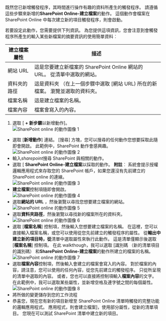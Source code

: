 既然您已新增觸發程序，其時間進行操作有趣的資料所產生的觸發程序。 請遵循這些步驟來新增的**SharePoint Online-建立檔案**的動作。 這個動作會檔案在 SharePoint Online 中每次建立新的項目觸發程序，則會啟動。 

若要設定此動作，您需要提供下列資訊。 為您提供這項資訊，您會注意到會觸發程序所產生的輸入某些新檔案的摘要資訊的使用簡單資料︰

|建立檔案屬性|描述|
|---|---|
|網站 URL|這是您要建立新檔案的 SharePoint Online 網站的 URL。 從清單中選取的網站。|
|資料夾的路徑|這是資料夾 （在上一個步驟中選取 [網站 URL) 所在的新檔案。 瀏覽並選取的資料夾。|
|檔案名稱|這是建立檔案的名稱。|
|檔案內容|檔案會寫入的內容。|

1. 選取 [ **+ 新步驟**以新增動作]。  
![SharePoint online 的動作圖像 1](./media/connectors-create-api-sharepointonline/action-1.png)  
- 選取 [**新增動作**] 連結。 [搜尋] 方塊，您可以搜尋的任何動作您想要採取此隨即會開啟。 此範例中，SharePoint 動作會感興趣。    
![SharePoint online 的動作圖像 2](./media/connectors-create-api-sharepointonline/action-2.png)    
- 輸入*sharepoint*搜尋 SharePoint 與相關的動作。
- 選取 [ **SharePoint Online-建立檔案**以採取的動作。   **附註**︰ 系統會提示授權邏輯應用程式來存取您的 SharePoint 帳戶，如果您還沒有先前建立的 SharePoint online 的連線。    
![SharePoint online 的動作圖像 3](./media/connectors-create-api-sharepointonline/action-3.png)    
- **建立檔案**控制項隨即會開啟。   
![SharePoint online 的動作圖像 4](./media/connectors-create-api-sharepointonline/action-4.png)     
- 選取**網站的 URL** ，然後瀏覽以尋找您想要建立檔案的網站。     
![SharePoint online 的動作圖像 5](./media/connectors-create-api-sharepointonline/action-5.png)  
- 選取**資料夾路徑**，然後瀏覽以尋找新的檔案所在的資料夾。  
![SharePoint online 的動作圖像 6](./media/connectors-create-api-sharepointonline/action-6.png)  
- 選取 [**檔案名稱**] 控制項，然後輸入您想要建立檔案的名稱。 在這裡，您可以直接輸入檔案名稱，或您可以使用從您先前建立的觸發程序的屬性。 從**輸出中建立新的項目時，從**清單中選取屬性來執行此動作。 這是清單僅顯示後選取 [**檔案名稱**] 控制項。 在此 walkthough，我可以選取 [識別碼 （新的清單項目的識別碼） 和**SharePoint Online-建立檔案**的動作所建立的檔案的名稱。    
![SharePoint online 的動作圖像 7](./media/connectors-create-api-sharepointonline/action-7.png)  
- 選取**檔案內容**控制項，然後輸入會建立的檔案會寫入的內容。 對於檔案的內容，請注意，您可以使用的任何內容，從您先前建立的觸發程序。 只從所呈現的清單中選取的內容。 或者，您也可以直接將控制項輸入**檔案內容**的文字。 在此範例中，我可以選取某些屬性，並新增空格及連字號之間的每個屬性。        
![SharePoint online 的動作圖像 8](./media/connectors-create-api-sharepointonline/action-8.png)  
- 將所做的變更儲存到您的工作流程  
- 恭喜您，現在您有新的項目新增至 SharePoint Online 清單時觸發的完整功能的邏輯應用程式。 應用程式，則會建立檔案]，使用部分屬性，從新的清單項目。  您現在可以測試 SharePoint 清單中建立新的項目。 

